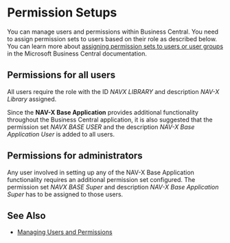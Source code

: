 # Permission Setups

You can manage users and permissions within Business Central. You need to assign permission sets to users based on their role as described below. You can learn more about [assigning permission sets to users or user groups](https://docs.microsoft.com/en-US/dynamics365/business-central/ui-how-users-permissions#to-assign-permission-sets-to-users-or-user-groups) in the Microsoft Business Central documentation.

## Permissions for all users

All users require the role with the ID *NAVX LIBRARY* and description *NAV-X Library* assigned.

Since the **NAV-X Base Application** provides additional functionality throughout the Business Central application, it is also suggested that the permission set *NAVX BASE USER* and the description *NAV-X Base Application User* is added to all users.

## Permissions for administrators

Any user involved in setting up any of the NAV-X Base Application functionality requires an additional permission set configured. The permission set *NAVX BASE Super* and description *NAV-X Base Application Super* has to be assigned to those users.

## See Also

- [Managing Users and Permissions](https://docs.microsoft.com/en-US/dynamics365/business-central/ui-how-users-permissions)
